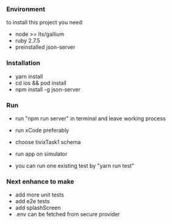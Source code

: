 ### Environment
to install this project you need:
- node >= lts/gallium
- ruby 2.7.5
- preinstalled json-server

### Installation 

- yarn install 
- cd ios && pod install
- npm install -g json-server

### Run
- run "npm run server" in terminal and leave working process 
- run xCode preferably
- choose tivixTask1 schema
- run app on simulator

- you can run one existing test by "yarn run test"


### Next enhance to make 
- add more unit tests
- add e2e tests
- add splashScreen
- .env can be fetched from secure provider
